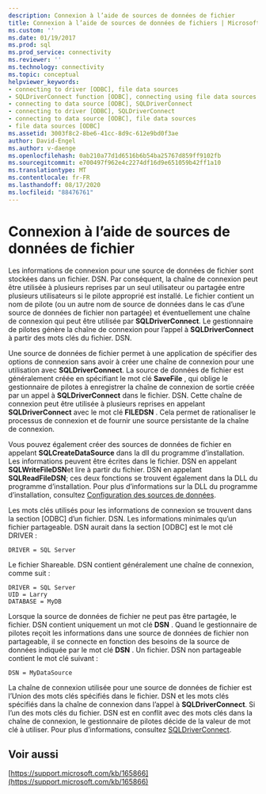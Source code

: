 ```yaml
---
description: Connexion à l’aide de sources de données de fichier
title: Connexion à l’aide de sources de données de fichiers | Microsoft Docs
ms.custom: ''
ms.date: 01/19/2017
ms.prod: sql
ms.prod_service: connectivity
ms.reviewer: ''
ms.technology: connectivity
ms.topic: conceptual
helpviewer_keywords:
- connecting to driver [ODBC], file data sources
- SQLDriverConnect function [ODBC], connecting using file data sources
- connecting to data source [ODBC], SQLDriverConnect
- connecting to driver [ODBC], SQLDriverConnect
- connecting to data source [ODBC], file data sources
- file data sources [ODBC]
ms.assetid: 3003f8c2-8be6-41cc-8d9c-612e9bd0f3ae
author: David-Engel
ms.author: v-daenge
ms.openlocfilehash: 0ab210a77d1d6516b6b54ba25767d859ff9102fb
ms.sourcegitcommit: e700497f962e4c2274df16d9e651059b42ff1a10
ms.translationtype: MT
ms.contentlocale: fr-FR
ms.lasthandoff: 08/17/2020
ms.locfileid: "88476761"
---
```

# <a name="connecting-using-file-data-sources"></a>Connexion à l’aide de sources de données de fichier
Les informations de connexion pour une source de données de fichier sont stockées dans un fichier. DSN. Par conséquent, la chaîne de connexion peut être utilisée à plusieurs reprises par un seul utilisateur ou partagée entre plusieurs utilisateurs si le pilote approprié est installé. Le fichier contient un nom de pilote (ou un autre nom de source de données dans le cas d’une source de données de fichier non partagée) et éventuellement une chaîne de connexion qui peut être utilisée par **SQLDriverConnect**. Le gestionnaire de pilotes génère la chaîne de connexion pour l’appel à **SQLDriverConnect** à partir des mots clés du fichier. DSN.  
  
 Une source de données de fichier permet à une application de spécifier des options de connexion sans avoir à créer une chaîne de connexion pour une utilisation avec **SQLDriverConnect**. La source de données de fichier est généralement créée en spécifiant le mot clé **SaveFile** , qui oblige le gestionnaire de pilotes à enregistrer la chaîne de connexion de sortie créée par un appel à **SQLDriverConnect** dans le fichier. DSN. Cette chaîne de connexion peut être utilisée à plusieurs reprises en appelant **SQLDriverConnect** avec le mot clé **FILEDSN** . Cela permet de rationaliser le processus de connexion et de fournir une source persistante de la chaîne de connexion.  
  
 Vous pouvez également créer des sources de données de fichier en appelant **SQLCreateDataSource** dans la dll du programme d’installation. Les informations peuvent être écrites dans le fichier. DSN en appelant **SQLWriteFileDSN**et lire à partir du fichier. DSN en appelant **SQLReadFileDSN**; ces deux fonctions se trouvent également dans la DLL du programme d’installation. Pour plus d’informations sur la DLL du programme d’installation, consultez [Configuration des sources de données](../../../odbc/reference/install/configuring-data-sources.md).  
  
 Les mots clés utilisés pour les informations de connexion se trouvent dans la section [ODBC] d’un fichier. DSN. Les informations minimales qu’un fichier partageable. DSN aurait dans la section [ODBC] est le mot clé DRIVER :  
  
```  
DRIVER = SQL Server  
```  
  
 Le fichier Shareable. DSN contient généralement une chaîne de connexion, comme suit :  
  
```  
DRIVER = SQL Server  
UID = Larry  
DATABASE = MyDB  
```  
  
 Lorsque la source de données de fichier ne peut pas être partagée, le fichier. DSN contient uniquement un mot clé **DSN** . Quand le gestionnaire de pilotes reçoit les informations dans une source de données de fichier non partageable, il se connecte en fonction des besoins de la source de données indiquée par le mot clé **DSN** . Un fichier. DSN non partageable contient le mot clé suivant :  
  
```  
DSN = MyDataSource  
```  
  
 La chaîne de connexion utilisée pour une source de données de fichier est l’Union des mots clés spécifiés dans le fichier. DSN et les mots clés spécifiés dans la chaîne de connexion dans l’appel à **SQLDriverConnect**. Si l’un des mots clés du fichier. DSN est en conflit avec des mots clés dans la chaîne de connexion, le gestionnaire de pilotes décide de la valeur de mot clé à utiliser. Pour plus d’informations, consultez [SQLDriverConnect](../../../odbc/reference/syntax/sqldriverconnect-function.md).  
  
## <a name="see-also"></a>Voir aussi  
 [https://support.microsoft.com/kb/165866](https://support.microsoft.com/kb/165866)
